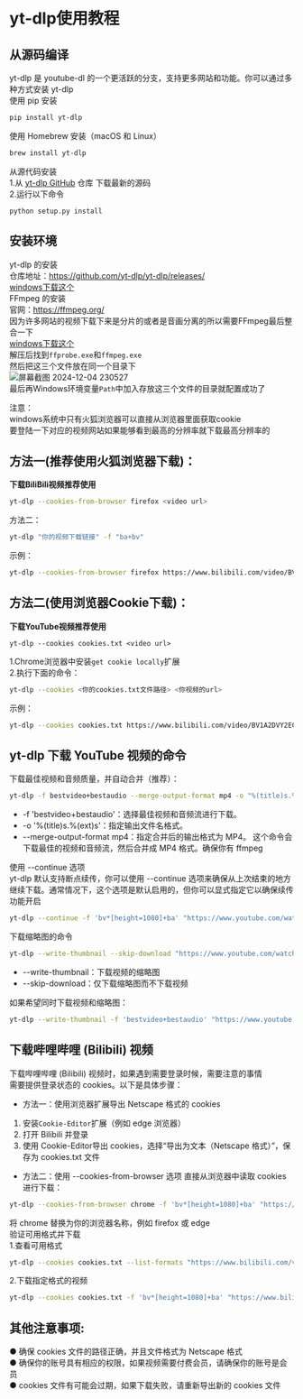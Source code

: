 # yt-dlp使用教程

## 从源码编译
yt-dlp 是 youtube-dl 的一个更活跃的分支，支持更多网站和功能。你可以通过多种方式安装 yt-dlp  
使用 pip 安装
```bash
pip install yt-dlp
```
使用 Homebrew 安装（macOS 和 Linux）
```bash
brew install yt-dlp
```
从源代码安装  
1.从 [yt-dlp GitHub](https://github.com/yt-dlp/yt-dlp) 仓库 下载最新的源码  
2.运行以下命令
```
python setup.py install
```

## 安装环境
yt-dlp 的安装  
仓库地址：https://github.com/yt-dlp/yt-dlp/releases/  
[windows下载这个](https://github.com/yt-dlp/yt-dlp/releases/download/2024.12.03/yt-dlp.exe)  
FFmpeg 的安装  
官网：https://ffmpeg.org/  
因为许多网站的视频下载下来是分片的或者是音画分离的所以需要FFmpeg最后整合一下  
[windows下载这个](https://www.gyan.dev/ffmpeg/builds/ffmpeg-git-full.7z)  
解压后找到`ffprobe.exe`和`ffmpeg.exe`  
然后把这三个文件放在同一个目录下  
![屏幕截图 2024-12-04 230527](https://github.com/user-attachments/assets/698e875f-0668-470e-aeca-be054d041978)  
最后再Windows环境变量`Path`中加入存放这三个文件的目录就配置成功了

注意：  
windows系统中只有火狐浏览器可以直接从浏览器里面获取cookie  
要登陆一下对应的视频网站如果能够看到最高的分辨率就下载最高分辨率的  

## 方法一(推荐使用火狐浏览器下载)：
**下载BiliBili视频推荐使用**
```bash
yt-dlp --cookies-from-browser firefox <video url>
```
方法二：
```bash
yt-dlp "你的视频下载链接" -f "ba+bv"
```
示例：
```bash
yt-dlp --cookies-from-browser firefox https://www.bilibili.com/video/BV1A2DVY2EC5?t=330.2
```
## 方法二(使用浏览器Cookie下载)：  
**下载YouTube视频推荐使用**
```
yt-dlp --cookies cookies.txt <video url>
```
1.Chrome浏览器中安装`get cookie locally`扩展  
2.执行下面的命令：
```bash
yt-dlp --cookies <你的cookies.txt文件路径> <你视频的url>
```
示例：
```bash
yt-dlp --cookies cookies.txt https://www.bilibili.com/video/BV1A2DVY2EC5?t=323.4
```


## yt-dlp 下载 YouTube 视频的命令  
下载最佳视频和音频质量，并自动合并（推荐）：
```bash
yt-dlp -f bestvideo+bestaudio --merge-output-format mp4 -o "%(title)s.%(ext)s" <video url>
```
- -f 'bestvideo+bestaudio'：选择最佳视频和音频流进行下载。
- -o '%(title)s.%(ext)s'：指定输出文件名格式。
- --merge-output-format mp4：指定合并后的输出格式为 MP4。
这个命令会下载最佳的视频和音频流，然后合并成 MP4 格式。确保你有 ffmpeg  

使用 --continue 选项  
yt-dlp 默认支持断点续传，你可以使用 --continue 选项来确保从上次结束的地方继续下载。通常情况下，这个选项是默认启用的，但你可以显式指定它以确保续传功能开启  
```bash
yt-dlp --continue -f 'bv*[height=1080]+ba' "https://www.youtube.com/watch?v=vLRQUR68MSo&list=PL9nxfq1tlKKl1uTYq11gCFJ6I__wYRXsX&index=1" -o '%(title)s.%(ext)s'
```
下载缩略图的命令
```bash
yt-dlp --write-thumbnail --skip-download "https://www.youtube.com/watch?v=VIDEO_ID"
```
- --write-thumbnail：下载视频的缩略图
- --skip-download：仅下载缩略图而不下载视频

如果希望同时下载视频和缩略图：
```bash
yt-dlp --write-thumbnail -f 'bestvideo+bestaudio' "https://www.youtube.com/watch?v=VIDEO_ID" -o '%(title)s.%(ext)s'
```

## 下载哔哩哔哩 (Bilibili) 视频
下载哔哩哔哩 (Bilibili) 视频时，如果遇到需要登录时候，需要注意的事情  
需要提供登录状态的 cookies。以下是具体步骤：  

- 方法一：使用浏览器扩展导出 Netscape 格式的 cookies  
1. 安装`Cookie-Editor`扩展（例如 edge 浏览器）  
1. 打开 Bilibili 并登录  
2. 使用 Cookie-Editor导出 cookies，选择“导出为文本（Netscape 格式）”，保存为 cookies.txt 文件  

- 方法二：使用 --cookies-from-browser 选项
直接从浏览器中读取 cookies 进行下载：
```bash
yt-dlp --cookies-from-browser chrome -f 'bv*[height=1080]+ba' "https://www.bilibili.com/video/BV1uY28YdECM" -o '%(title)s.%(ext)s'
```
将 chrome 替换为你的浏览器名称，例如 firefox 或 edge  
验证可用格式并下载  
1.查看可用格式  
```bash
yt-dlp --cookies cookies.txt --list-formats "https://www.bilibili.com/video/BV1ocxveJE2H/?vd_source=6278f29e0b4b9859224ba32ab49ee184"
```
2.下载指定格式的视频
```bash
yt-dlp --cookies cookies.txt -f 'bv*[height=1080]+ba' "https://www.bilibili.com/video/BV1ocxveJE2H/?vd_source=6278f29e0b4b9859224ba32ab49ee184" -o '%(title)s.%(ext)s'
```

## 其他注意事项:  
● 确保 cookies 文件的路径正确，并且文件格式为 Netscape 格式  
● 确保你的账号具有相应的权限，如果视频需要付费会员，请确保你的账号是会员  
● cookies 文件有可能会过期，如果下载失败，请重新导出新的 cookies 文件  
